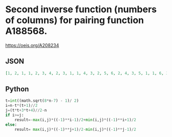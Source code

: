 # Second inverse function \(numbers of columns\) for pairing function A188568\.
https://oeis.org/A208234
## JSON
```JSON
[1, 2, 1, 1, 2, 3, 4, 2, 3, 1, 1, 4, 3, 2, 5, 6, 2, 4, 3, 5, 1, 1, 6, 3, 4, 5, 2, 7, 8, 2, 6, 4, 5, 3, 7, 1, 1, 8, 3, 6, 5, 4, 7, 2, 9, 10, 2, 8, 4, 6, 5, 7, 3, 9, 1, 1, 10, 3, 8, 5, 6, 7, 4, 9, 2, 11]
```
## Python
```Python
t=int((math.sqrt(8*n-7) - 1)/ 2)
i=n-t*(t+1)//2
j=(t*t+3*t+4)//2-n
if i>=j:
    result=-max(i,j)*((-1)**i-1)/2+min(i,j)*((-1)**i+1)/2
else:
    result= max(i,j)*((-1)**j+1)/2-min(i,j)*((-1)**j-1)/2
```
